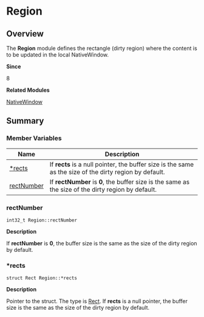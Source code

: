 # Region


## Overview

The **Region** module defines the rectangle (dirty region) where the content is to be updated in the local NativeWindow.

**Since**

8

**Related Modules**

[NativeWindow](_native_window.md)


## Summary


### Member Variables

  | Name| Description| 
| -------- | -------- |
| [*rects](#rects) | If **rects** is a null pointer, the buffer size is the same as the size of the dirty region by default.| 
| [rectNumber](#rectnumber) | If **rectNumber** is **0**, the buffer size is the same as the size of the dirty region by default.| 


### rectNumber

  
```
int32_t Region::rectNumber
```

**Description**

If **rectNumber** is **0**, the buffer size is the same as the size of the dirty region by default.


### \*rects

  
```
struct Rect Region::*rects
```

**Description**

Pointer to the struct. The type is [Rect](_rect.md). If **rects** is a null pointer, the buffer size is the same as the size of the dirty region by default.
